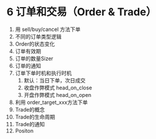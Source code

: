 # 6 订单和交易（Order & Trade）

1. 用 sell/buy/cancel 方法下单
2. 不同的订单类型逻辑
3. Order的状态变化
4. 订单有效期
5. 订单的数量Sizer
6. 订单的通知
7. 订单下单时机和执行时机
   1. 默认：当日下单，次日成交
   2. 收盘作弊模式 head_on_close
   3. 开盘作弊模式 head_on_open
8. 利用 order_target_xxx方法下单
9. Trade的概念
10. Trade的生命周期
11. Trade的通知
12. Positon
